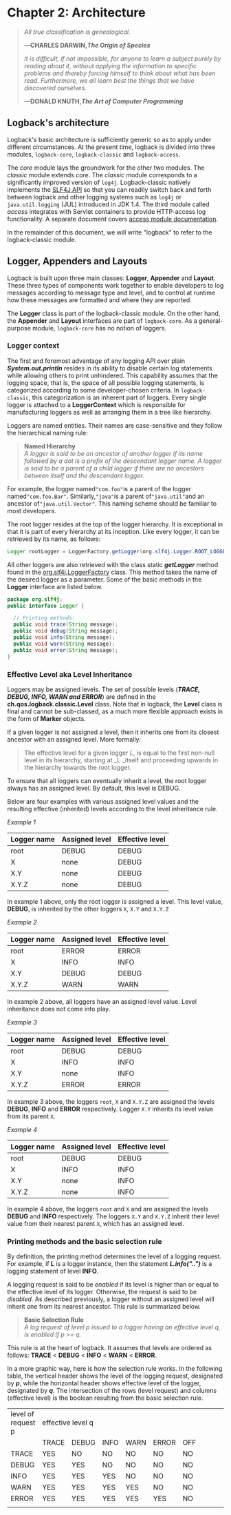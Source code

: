 # Chapter 2: Architecture

> _All true classification is genealogical._
>
> **—CHARLES DARWIN,**_**The Origin of Species**_
>
> _It is difficult, if not impossible, for anyone to learn a subject purely by reading about it, without applying the information to specific problems and thereby forcing himself to think about what has been read. Furthermore, we all learn best the things that we have discovered ourselves._
>
> **—DONALD KNUTH,**_**The Art of Computer Programming**_

## Logback's architecture

Logback's basic architecture is sufficiently generic so as to apply under different circumstances. At the present time, logback is divided into three modules, `logback-core`, `logback-classic` and `logback-access`.

The _core_  module lays the groundwork for the other two modules. The _classic_ module extends _core_. The _classic_ module corresponds to a significantly improved version of `log4j`. Logback-classic natively implements the [SLF4J API](http://www.slf4j.org/) so that you can readily switch back and forth between logback and other logging systems such as `log4j` or `java.util.logging` \(JUL\) introduced in JDK 1.4. The third module called _access_ integrates with Servlet containers to provide HTTP-access log functionality. A separate document covers [access module documentation](https://logback.qos.ch/access.html).

In the remainder of this document, we will write "logback" to refer to the logback-classic module.

## Logger, Appenders and Layouts

Logback is built upon three main classes: **Logger**, **Appender** and **Layout**. These three types of components work together to enable developers to log messages according to message type and level, and to control at runtime how these messages are formatted and where they are reported.

The **Logger** class is part of the logback-classic module. On the other hand, the **Appender** and **Layout** interfaces are part of `logback-core`. As a general-purpose module, `logback-core` has no notion of loggers.

### Logger context

The first and foremost advantage of any logging API over plain _**System.out.println**_ resides in its ability to disable certain log statements while allowing others to print unhindered. This capability assumes that the logging space, that is, the space of all possible logging statements, is categorized according to some developer-chosen criteria. In `logback-classic`, this categorization is an inherent part of loggers. Every single logger is attached to a **LoggerContext** which is responsible for manufacturing loggers as well as arranging them in a tree like hierarchy.

Loggers are named entities. Their names are case-sensitive and they follow the hierarchical naming rule:

> **Named Hierarchy**  
> _A logger is said to be an ancestor of another logger if its name followed by a dot is a prefix of the descendant logger name. A logger is said to be a parent of a child logger if there are no ancestors between itself and the descendant logger._

For example, the logger named`"com.foo"`is a parent of the logger named`"com.foo.Bar"`. Similarly,`"java"`is a parent of`"java.util"`and an ancestor of`"java.util.Vector"`. This naming scheme should be familiar to most developers.

The root logger resides at the top of the logger hierarchy. It is exceptional in that it is part of every hierarchy at its inception. Like every logger, it can be retrieved by its name, as follows:

```java
Logger rootLogger = LoggerFactory.getLogger(org.slf4j.Logger.ROOT_LOGGER_NAME);
```

All other loggers are also retrieved with the class static _**getLogger**_ method found in the [org.slf4j.LoggerFactory](http://www.slf4j.org/api/org/slf4j/Logger.html) class. This method takes the name of the desired logger as a parameter. Some of the basic methods in the **Logger** interface are listed below.

```java
package org.slf4j; 
public interface Logger {

  // Printing methods: 
  public void trace(String message);
  public void debug(String message);
  public void info(String message); 
  public void warn(String message); 
  public void error(String message); 
}
```

### Effective Level aka Level Inheritance

Loggers may be assigned levels. The set of possible levels \(_**TRACE, DEBUG, INFO, WARN and ERROR**_\) are defined in the **ch.qos.logback.classic.Level** class. Note that in logback, the **Level** class is final and cannot be sub-classed, as a much more flexible approach exists in the form of **Marker** objects.

If a given logger is not assigned a level, then it inherits one from its closest ancestor with an assigned level. More formally:

> The effective level for a given logger _L_, is equal to the first non-null level in its hierarchy, starting at \_L \_itself and proceeding upwards in the hierarchy towards the root logger.

To ensure that all loggers can eventually inherit a level, the root logger always has an assigned level. By default, this level is DEBUG.

Below are four examples with various assigned level values and the resulting effective \(inherited\) levels according to the level inheritance rule.

_Example 1_

| Logger name | Assigned level | Effective level |
| :--- | :--- | :--- |
| root | DEBUG | DEBUG |
| X | none | DEBUG |
| X.Y | none | DEBUG |
| X.Y.Z | none | DEBUG |

In example 1 above, only the root logger is assigned a level. This level value, **DEBUG**, is inherited by the other loggers `X`, `X.Y` and `X.Y.Z`

_Example 2_

| Logger name | Assigned level | Effective level |
| :--- | :--- | :--- |
| root | ERROR | ERROR |
| X | INFO | INFO |
| X.Y | DEBUG | DEBUG |
| X.Y.Z | WARN | WARN |

In example 2 above, all loggers have an assigned level value. Level inheritance does not come into play.

_Example 3_

| Logger name | Assigned level | Effective level |
| :--- | :--- | :--- |
| root | DEBUG | DEBUG |
| X | INFO | INFO |
| X.Y | none | INFO |
| X.Y.Z | ERROR | ERROR |

In example 3 above, the loggers `root`, `X` and `X.Y.Z` are assigned the levels **DEBUG**, **INFO** and **ERROR** respectively. Logger `X.Y` inherits its level value from its parent `X`.

_Example 4_

| Logger name | Assigned level | Effective level |
| :--- | :--- | :--- |
| root | DEBUG | DEBUG |
| X | INFO | INFO |
| X.Y | none | INFO |
| X.Y.Z | none | INFO |

In example 4 above, the loggers `root` and `X` and are assigned the levels **DEBUG** and **INFO** respectively. The loggers `X.Y` and `X.Y.Z` inherit their level value from their nearest parent `X`, which has an assigned level.

### Printing methods and the basic selection rule

By definition, the printing method determines the level of a logging request. For example, if **L** is a logger instance, then the statement _**L.info\(".."\)**_ is a logging statement of level **INFO**.

A logging request is said to be _enabled_ if its level is higher than or equal to the effective level of its logger. Otherwise, the request is said to be _disabled_. As described previously, a logger without an assigned level will inherit one from its nearest ancestor. This rule is summarized below.

> **Basic Selection Rule**  
> _A log request of level p issued to a logger having an effective level q, is enabled if p &gt;= q._

This rule is at the heart of logback. It assumes that levels are ordered as follows: **TRACE** &lt; **DEBUG** &lt; **INFO** &lt;  **WARN** &lt; **ERROR**.

In a more graphic way, here is how the selection rule works. In the following table, the vertical header shows the level of the logging request, designated by _**p**_, while the horizontal header shows effective level of the logger, designated by _**q**_. The intersection of the rows \(level request\) and columns \(effective level\) is the boolean resulting from the basic selection rule.



<table>
   <tr>
      <td>level of request p</td>
      <td colspan='6'>effective level q</td>
      <td></td>
      <td></td>
      <td></td>
      <td></td>
      <td></td>
   </tr>
   <tr>
      <td></td>
      <td>TRACE</td>
      <td>DEBUG</td>
      <td>INFO</td>
      <td>WARN</td>
      <td>ERROR</td>
      <td>OFF</td>
   </tr>
   <tr>
      <td>TRACE</td>
      <td>YES</td>
      <td>NO</td>
      <td>NO</td>
      <td>NO</td>
      <td>NO</td>
      <td>NO</td>
   </tr>
   <tr>
      <td>DEBUG</td>
      <td>YES</td>
      <td>YES</td>
      <td>NO</td>
      <td>NO</td>
      <td>NO</td>
      <td>NO</td>
   </tr>
   <tr>
      <td>INFO</td>
      <td>YES</td>
      <td>YES</td>
      <td>YES</td>
      <td>NO</td>
      <td>NO</td>
      <td>NO</td>
   </tr>
   <tr>
      <td>WARN</td>
      <td>YES</td>
      <td>YES</td>
      <td>YES</td>
      <td>YES</td>
      <td>NO</td>
      <td>NO</td>
   </tr>
   <tr>
      <td>ERROR</td>
      <td>YES</td>
      <td>YES</td>
      <td>YES</td>
      <td>YES</td>
      <td>YES</td>
      <td>NO</td>
   </tr>
   <tr>
      <td></td>
   </tr>
</table>







